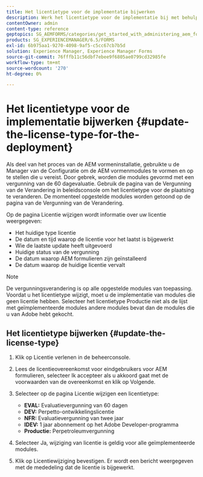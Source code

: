 ```yaml
---
title: Het licentietype voor de implementatie bijwerken
description: Werk het licentietype voor de implementatie bij met behulp van de pagina Change License in de beheerconsole.
contentOwner: admin
content-type: reference
geptopics: SG_AEMFORMS/categories/get_started_with_administering_aem_forms_on_jee
products: SG_EXPERIENCEMANAGER/6.5/FORMS
exl-id: 6b975aa1-9270-4098-9af5-c5cc67cb7b5d
solution: Experience Manager, Experience Manager Forms
source-git-commit: 76fffb11c56dbf7ebee9f6805ae0799cd32985fe
workflow-type: tm+mt
source-wordcount: '270'
ht-degree: 0%

---
```


# Het licentietype voor de implementatie bijwerken {#update-the-license-type-for-the-deployment}

Als deel van het proces van de AEM vormeninstallatie, gebruikte u de Manager van de Configuratie om de AEM vormenmodules te vormen en op te stellen die u vereist. Door gebrek, worden die modules gevormd met een vergunning van de 60 dagevaluatie. Gebruik de pagina van de Vergunning van de Verandering in beleidsconsole om het licentietype voor de plaatsing te veranderen. De momenteel opgestelde modules worden getoond op de pagina van de Vergunning van de Verandering.

Op de pagina Licentie wijzigen wordt informatie over uw licentie weergegeven:

* Het huidige type licentie
* De datum en tijd waarop de licentie voor het laatst is bijgewerkt
* Wie de laatste update heeft uitgevoerd
* Huidige status van de vergunning
* De datum waarop AEM formulieren zijn geïnstalleerd
* De datum waarop de huidige licentie vervalt

>[!NOTE]
>
>De vergunningsverandering is op alle opgestelde modules van toepassing. Voordat u het licentietype wijzigt, moet u de implementatie van modules die geen licentie hebben. Selecteer het licentietype Productie niet als de lijst met geïmplementeerde modules andere modules bevat dan de modules die u van Adobe hebt gekocht.

## Het licentietype bijwerken {#update-the-license-type}

1. Klik op Licentie verlenen in de beheerconsole.
1. Lees de licentieovereenkomst voor eindgebruikers voor AEM formulieren, selecteer Ik accepteer als u akkoord gaat met de voorwaarden van de overeenkomst en klik op Volgende.
1. Selecteer op de pagina Licentie wijzigen een licentietype:

   * **EVAL:** Evaluatievergunning van 60 dagen
   * **DEV:** Perpetto-ontwikkelingslicentie
   * **NFR:** Evaluatievergunning van twee jaar
   * **IDEV:** 1 jaar abonnement op het Adobe Developer-programma
   * **Productie:** Perpetroleumvergunning

1. Selecteer Ja, wijziging van licentie is geldig voor alle geïmplementeerde modules.
1. Klik op Licentiewijziging bevestigen. Er wordt een bericht weergegeven met de mededeling dat de licentie is bijgewerkt.
